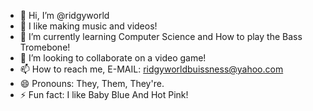 - 👋 Hi, I’m @ridgyworld
- 👀 I like making music and videos!
- 🌱 I’m currently learning Computer Science and How to play the Bass Tromebone!
- 💞️ I’m looking to collaborate on a video game!
- 📫 How to reach me, E-MAIL: ridgyworldbuissness@yahoo.com
- 😄 Pronouns: They, Them, They're.
- ⚡ Fun fact: I like Baby Blue And Hot Pink!

<!---
ridgyworld/ridgyworld is a ✨ special ✨ repository because its `README.md` (this file) appears on your GitHub profile.
You can click the Preview link to take a look at your changes.
--->

